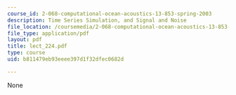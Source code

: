 ```yaml
---
course_id: 2-068-computational-ocean-acoustics-13-853-spring-2003
description: Time Series Simulation, and Signal and Noise
file_location: /coursemedia/2-068-computational-ocean-acoustics-13-853-spring-2003/b811479eb93eeee397d1f32dfec0682d_lect_224.pdf
file_type: application/pdf
layout: pdf
title: lect_224.pdf
type: course
uid: b811479eb93eeee397d1f32dfec0682d

---
```

None